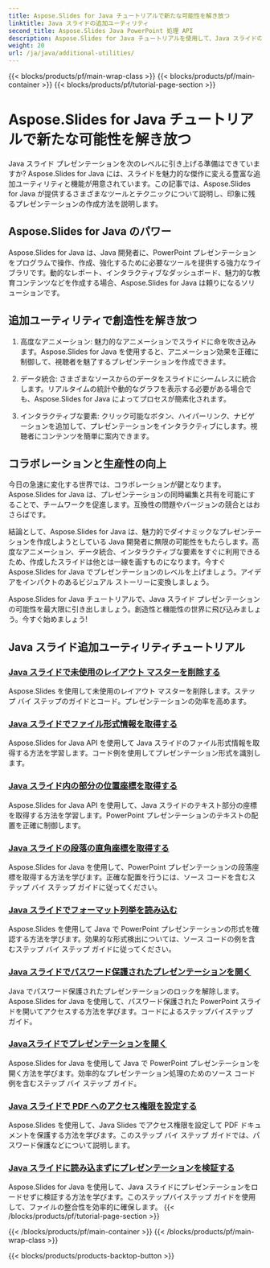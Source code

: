 ```yaml
---
title: Aspose.Slides for Java チュートリアルで新たな可能性を解き放つ
linktitle: Java スライドの追加ユーティリティ
second_title: Aspose.Slides Java PowerPoint 処理 API
description: Aspose.Slides for Java チュートリアルを使用して、Java スライドの追加ユーティリティを見つけてください。強力な機能でプレゼンテーションのレベルを高めましょう。今すぐ探索してください!
weight: 20
url: /ja/java/additional-utilities/
---
```


{{< blocks/products/pf/main-wrap-class >}}
{{< blocks/products/pf/main-container >}}
{{< blocks/products/pf/tutorial-page-section >}}

# Aspose.Slides for Java チュートリアルで新たな可能性を解き放つ

Java スライド プレゼンテーションを次のレベルに引き上げる準備はできていますか? Aspose.Slides for Java には、スライドを魅力的な傑作に変える豊富な追加ユーティリティと機能が用意されています。この記事では、Aspose.Slides for Java が提供するさまざまなツールとテクニックについて説明し、印象に残るプレゼンテーションの作成方法を説明します。

## Aspose.Slides for Java のパワー

Aspose.Slides for Java は、Java 開発者に、PowerPoint プレゼンテーションをプログラムで操作、作成、強化するために必要なツールを提供する強力なライブラリです。動的なレポート、インタラクティブなダッシュボード、魅力的な教育コンテンツなどを作成する場合、Aspose.Slides for Java は頼りになるソリューションです。

## 追加ユーティリティで創造性を解き放つ

1. 高度なアニメーション: 魅力的なアニメーションでスライドに命を吹き込みます。Aspose.Slides for Java を使用すると、アニメーション効果を正確に制御して、視聴者を魅了するプレゼンテーションを作成できます。

2. データ統合: さまざまなソースからのデータをスライドにシームレスに統合します。リアルタイムの統計や動的なグラフを表示する必要がある場合でも、Aspose.Slides for Java によってプロセスが簡素化されます。

3. インタラクティブな要素: クリック可能なボタン、ハイパーリンク、ナビゲーションを追加して、プレゼンテーションをインタラクティブにします。視聴者にコンテンツを簡単に案内できます。

## コラボレーションと生産性の向上

今日の急速に変化する世界では、コラボレーションが鍵となります。Aspose.Slides for Java は、プレゼンテーションの同時編集と共有を可能にすることで、チームワークを促進します。互換性の問題やバージョンの競合とはおさらばです。

結論として、Aspose.Slides for Java は、魅力的でダイナミックなプレゼンテーションを作成しようとしている Java 開発者に無限の可能性をもたらします。高度なアニメーション、データ統合、インタラクティブな要素をすぐに利用できるため、作成したスライドは他とは一線を画すものになります。今すぐ Aspose.Slides for Java でプレゼンテーションのレベルを上げましょう。アイデアをインパクトのあるビジュアル ストーリーに変換しましょう。

Aspose.Slides for Java チュートリアルで、Java スライド プレゼンテーションの可能性を最大限に引き出しましょう。創造性と機能性の世界に飛び込みましょう。今すぐ始めましょう!

## Java スライド追加ユーティリティチュートリアル
### [Java スライドで未使用のレイアウト マスターを削除する](./remove-unused-layout-master-in-java-slides/)
Aspose.Slides を使用して未使用のレイアウト マスターを削除します。ステップ バイ ステップのガイドとコード。プレゼンテーションの効率を高めます。
### [Java スライドでファイル形式情報を取得する](./get-file-format-information-in-java-slides/)
Aspose.Slides for Java API を使用して Java スライドのファイル形式情報を取得する方法を学習します。コード例を使用してプレゼンテーション形式を識別します。
### [Java スライド内の部分の位置座標を取得する](./get-position-coordinates-of-portion-in-java-slides/)
Aspose.Slides for Java API を使用して、Java スライドのテキスト部分の座標を取得する方法を学習します。PowerPoint プレゼンテーションのテキストの配置を正確に制御します。
### [Java スライドの段落の直角座標を取得する](./get-rectangular-coordinates-of-paragraph-in-java-slides/)
Aspose.Slides for Java を使用して、PowerPoint プレゼンテーションの段落座標を取得する方法を学びます。正確な配置を行うには、ソース コードを含むステップ バイ ステップ ガイドに従ってください。
### [Java スライドでフォーマット列挙を読み込む](./load-format-enumeration-in-java-slides/)
Aspose.Slides を使用して Java で PowerPoint プレゼンテーションの形式を確認する方法を学びます。効果的な形式検出については、ソース コードの例を含むステップ バイ ステップ ガイドに従ってください。
### [Java スライドでパスワード保護されたプレゼンテーションを開く](./open-password-protected-presentation-in-java-slides/)
Java でパスワード保護されたプレゼンテーションのロックを解除します。Aspose.Slides for Java を使用して、パスワード保護された PowerPoint スライドを開いてアクセスする方法を学びます。コードによるステップバイステップ ガイド。
### [Javaスライドでプレゼンテーションを開く](./open-presentation-in-java-slides/)
Aspose.Slides for Java を使用して Java で PowerPoint プレゼンテーションを開く方法を学びます。効率的なプレゼンテーション処理のためのソース コード例を含むステップ バイ ステップ ガイド。
### [Java スライドで PDF へのアクセス権限を設定する](./set-access-permissions-to-pdf-in-java-slides/)
Aspose.Slides を使用して、Java Slides でアクセス権限を設定して PDF ドキュメントを保護する方法を学びます。このステップ バイ ステップ ガイドでは、パスワード保護などについて説明します。
### [Java スライドに読み込まずにプレゼンテーションを検証する](./verify-presentation-without-loading-in-java-slides/)
Aspose.Slides for Java を使用して、Java スライドにプレゼンテーションをロードせずに検証する方法を学びます。このステップバイステップ ガイドを使用して、ファイルの整合性を効率的に確保します。
{{< /blocks/products/pf/tutorial-page-section >}}

{{< /blocks/products/pf/main-container >}}
{{< /blocks/products/pf/main-wrap-class >}}

{{< blocks/products/products-backtop-button >}}
